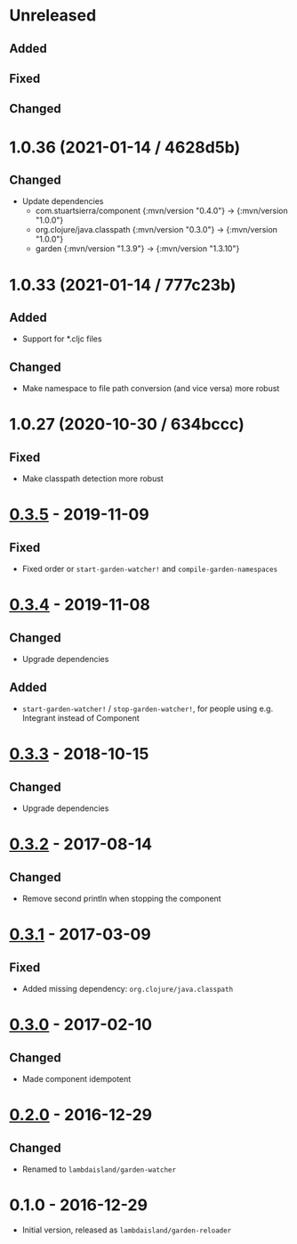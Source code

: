 # Unreleased

## Added

## Fixed

## Changed

# 1.0.36 (2021-01-14 / 4628d5b)

## Changed

- Update dependencies
  - com.stuartsierra/component {:mvn/version "0.4.0"} -> {:mvn/version "1.0.0"}
  - org.clojure/java.classpath {:mvn/version "0.3.0"} -> {:mvn/version "1.0.0"}
  - garden {:mvn/version "1.3.9"} -> {:mvn/version "1.3.10"}

# 1.0.33 (2021-01-14 / 777c23b)

## Added

- Support for *.cljc files

## Changed

- Make namespace to file path conversion (and vice versa) more robust

# 1.0.27 (2020-10-30 / 634bccc)

## Fixed

- Make classpath detection more robust

# [0.3.5] - 2019-11-09

## Fixed

- Fixed order or `start-garden-watcher!` and  `compile-garden-namespaces`

# [0.3.4] - 2019-11-08

## Changed

- Upgrade dependencies

## Added

- `start-garden-watcher!` / `stop-garden-watcher!`, for people using e.g.
  Integrant instead of Component

# [0.3.3] - 2018-10-15

## Changed

- Upgrade dependencies

# [0.3.2] - 2017-08-14

## Changed
- Remove second println when stopping the component

# [0.3.1] - 2017-03-09

## Fixed
- Added missing dependency: `org.clojure/java.classpath`

# [0.3.0] - 2017-02-10

## Changed
- Made component idempotent

# [0.2.0] - 2016-12-29

## Changed
- Renamed to `lambdaisland/garden-watcher`

# 0.1.0 - 2016-12-29
- Initial version, released as `lambdaisland/garden-reloader`

[Unreleased]: https://github.com/plexus/garden-watcher/compare/v0.3.5...HEAD
[0.3.5]: https://github.com/plexus/garden-watcher/compare/v0.3.4...v0.3.5
[0.3.4]: https://github.com/plexus/garden-watcher/compare/v0.3.3...v0.3.4
[0.3.3]: https://github.com/plexus/garden-watcher/compare/v0.3.2...v0.3.3
[0.3.2]: https://github.com/plexus/garden-watcher/compare/v0.3.1...v0.3.2
[0.3.1]: https://github.com/plexus/garden-watcher/compare/v0.3.0...v0.3.1
[0.3.0]: https://github.com/plexus/garden-watcher/compare/v0.2.0...v0.3.0
[0.2.0]: https://github.com/plexus/garden-watcher/compare/v0.1.0...v0.2.0